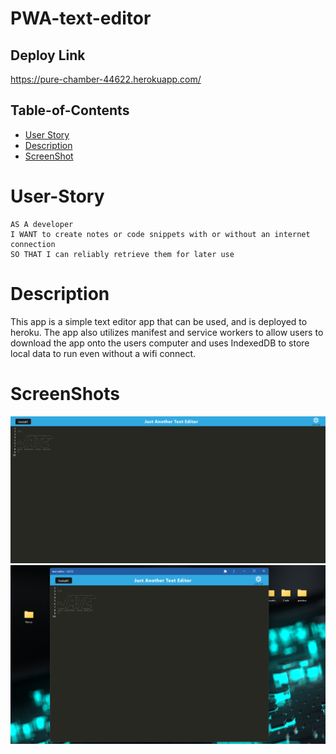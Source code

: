 # PWA-text-editor

## Deploy Link 
https://pure-chamber-44622.herokuapp.com/


 ## Table-of-Contents

  * [User Story](#user-story)
  * [Description](#description)
  * [ScreenShot](#screenshots)

  
 # User-Story
```
AS A developer
I WANT to create notes or code snippets with or without an internet connection
SO THAT I can reliably retrieve them for later use
```
# Description
This app is a simple text editor app that can be used, and is deployed to heroku. The app also utilizes manifest and service workers to allow users to download the app onto the users computer and uses IndexedDB to store local data to run even without a wifi connect.


# ScreenShots 

![Screenshot](/client/src/images/screenshot.png)
![Screenshot](/client/src/images/screenshot2.png)


